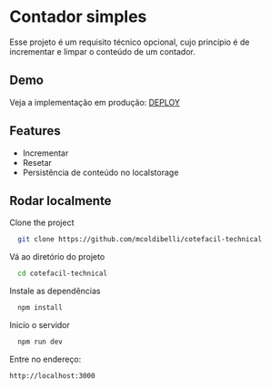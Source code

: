 
# Contador simples

Esse projeto é um requisito técnico opcional, cujo princípio é de incrementar e limpar o conteúdo de um contador.

## Demo

Veja a implementação em produção: [DEPLOY](cotefacil-technical.vercel.app)

## Features

- Incrementar
- Resetar
- Persistência de conteúdo no localstorage


## Rodar localmente

Clone the project

```bash
  git clone https://github.com/mcoldibelli/cotefacil-technical
```

Vá ao diretório do projeto

```bash
  cd cotefacil-technical
```

Instale as dependências

```bash
  npm install
```

Inicío o servidor

```bash
  npm run dev
```

Entre no endereço:
```
http://localhost:3000
```

